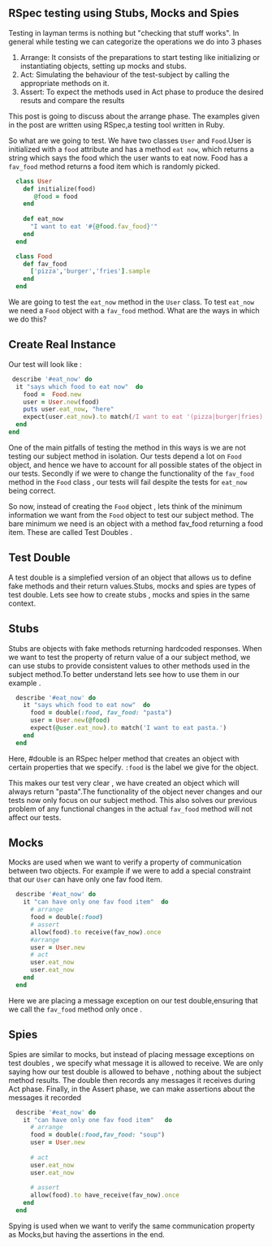 ## RSpec testing using Stubs, Mocks and Spies

Testing in layman terms is nothing but "checking that stuff works". In general while testing we can categorize the operations we do into 3 phases

1. Arrange: It consists of the preparations to start testing like initializing or instantiating objects, setting up mocks and stubs.
2. Act: Simulating the behaviour of the test-subject by calling the appropriate methods on it.
3. Assert: To expect the methods used in Act phase to produce the desired resuts and compare the results

This post is going to discuss about the arrange phase. The examples given in the post are written using RSpec,a testing tool written in Ruby. 

So what are we going to test. 
We have two classes `User` and `Food`.User is initialized with a `food` attribute and has a method `eat now`, which returns a string which says the food which the user wants to eat now. Food has a `fav_food` method returns a food item which is randomly picked.

``` ruby
  class User
    def initialize(food)
       @food = food
    end
    
    def eat_now
      "I want to eat '#{@food.fav_food}'"
    end    
  end
```
``` ruby
  class Food 
    def fav_food
      ['pizza','burger','fries'].sample
    end    
  end
```
We are going to test the `eat_now` method in the `User` class. To test `eat_now` we need a `Food` object with a `fav_food` method. What are the ways in which we do this? 

## Create Real Instance
Our test will look like :

``` ruby
 describe '#eat_now' do
  it "says which food to eat now"  do
    food =  Food.new
    user = User.new(food)
    puts user.eat_now, "here"
    expect(user.eat_now).to match(/I want to eat '(pizza|burger|fries)'/)
  end
end
```
One of the main pitfalls of testing the method in this ways is we are not testing our subject method in isolation. Our tests depend a lot on `Food` object, and hence we have to account for all possible states of the object in our tests. Secondly if we were to change the functionality of the `fav_food` method in the `Food` class , our tests will fail despite the tests for `eat_now` being correct.

So now, instead of creating the `Food` object , lets think of the minimum information we want from the `Food` object to test our subject method. The bare minimum we need is an object with a method fav_food returning a food item. These are called Test Doubles .

## Test Double
A test double is a simplefied version of an object that allows us to define fake methods and their return values.Stubs, mocks and spies are types of test double.  Lets see how to create stubs , mocks and spies in the same context.

## Stubs 
Stubs are objects with fake methods returning hardcoded responses. When we want to test the property of return value of a our subject method, we can use stubs to provide consistent values to other methods used in the subject method.To better understand lets see how to use them in our example .
``` ruby
  describe '#eat_now' do
    it "says which food to eat now"  do
      food = double(:food, fav_food: "pasta")
      user = User.new(@food)
      expect(@user.eat_now).to match('I want to eat pasta.')
    end
  end
```
Here, #double is an RSpec helper method that creates an object with certain properties that we specify. `:food` is the label we give for the object.  

This makes our test very clear , we have created an object which will always return "pasta".The functionality of the object never changes and our tests now only focus on our subject method. This also solves our previous problem of any functional changes in the actual `fav_food` method will not affect our tests. 

## Mocks 
Mocks are used when we want to verify a property of communication between two objects. For example if we were to add a special constraint that our `User` can have only one fav food item. 
``` ruby
  describe '#eat_now' do
    it "can have only one fav food item"  do
      # arrange
      food = double(:food) 
      # assert
      allow(food).to receive(fav_now).once
      #arrange 
      user = User.new
      # act
      user.eat_now
      user.eat_now
    end
  end
```
Here we are placing a message exception on our test double,ensuring that we call the `fav_food` method only once .

## Spies 
Spies are similar to mocks, but instead of placing message exceptions on test doubles , we specify what message it is allowed to receive. We are only saying how our test double is allowed to behave , nothing about the subject method results.
The double then records any messages it receives during Act phase. Finally, in the Assert phase, we can make assertions about the messages it recorded

``` ruby
  describe '#eat_now' do
    it "can have only one fav food item"   do
      # arrange
      food = double(:food,fav_food: "soup") 
      user = User.new
      
      # act
      user.eat_now
      user.eat_now
      
      # assert
      allow(food).to have_receive(fav_now).once
    end
  end
```
Spying is used when we want to verify the same communication property as Mocks,but having the assertions in the end.
